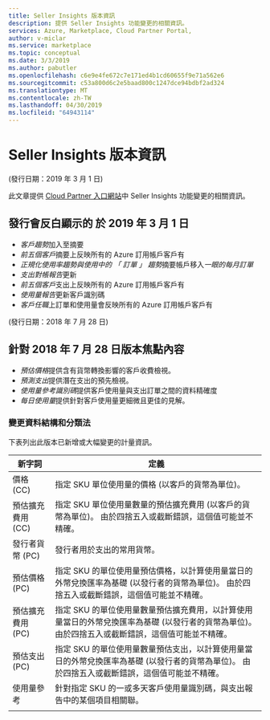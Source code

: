 ```yaml
---
title: Seller Insights 版本資訊
description: 提供 Seller Insights 功能變更的相關資訊。
services: Azure, Marketplace, Cloud Partner Portal,
author: v-miclar
ms.service: marketplace
ms.topic: conceptual
ms.date: 3/3/2019
ms.author: pabutler
ms.openlocfilehash: c6e9e4fe672c7e171ed4b1cd60655f9e71a562e6
ms.sourcegitcommit: c53a800d6c2e5baad800c1247dce94bdbf2ad324
ms.translationtype: MT
ms.contentlocale: zh-TW
ms.lasthandoff: 04/30/2019
ms.locfileid: "64943114"
---
```

# <a name="seller-insights-release-notes"></a>Seller Insights 版本資訊 

(發行日期：2019 年 3 月 1 日)

此文章提供 [Cloud Partner 入口網站](https://cloudpartner.azure.com/#insights)中 Seller Insights 功能變更的相關資訊。

## <a name="release-highlights-for-march-1-2019"></a>發行會反白顯示的 於 2019 年 3 月 1 日

* *客戶趨勢*加入至摘要
* *前五個客戶*摘要上反映所有的 Azure 訂用帳戶客戶有
* *正規化使用率趨勢與使用中的 「 訂單 」 趨勢*摘要帳戶移入*一眼的每月訂單*
* *支出對帳報告*更新
* *前五個客戶*支出上反映所有的 Azure 訂用帳戶客戶有
* *使用量報告*更新客戶識別碼
* *客戶任職*上訂單和使用量會反映所有的 Azure 訂用帳戶客戶有


(發行日期：2018 年 7 月 28 日)

## <a name="release-highlights-for-july-28-2018"></a>針對 2018 年 7 月 28 日版本焦點內容


-   *預估價格*提供含有貨幣轉換影響的客戶收費檢視。
-   *預測支出*提供潛在支出的預先檢視。
-  *使用量參考識別碼*提供客戶使用量與支出訂單之間的資料精確度
-   *每日使用量*提供針對客戶使用量更細微且更佳的見解。


### <a name="changes-to-data-structure-and-taxonomy"></a>變更資料結構和分類法

下表列出此版本已新增或大幅變更的計量資訊。 

| **新字詞**                   |    **定義**                                                             |
|--------------------------------|  ---------------------------------------------------------------------------- |
| 價格 (CC)                     | 指定 SKU 單位使用量的價格 (以客戶的貨幣為單位)。       |
| 預估擴充費用 (CC) | 指定 SKU 單位使用量數量的預估擴充費用 (以客戶的貨幣為單位)。 由於四捨五入或截斷錯誤，這個值可能並不精確。   |
| 發行者貨幣 (PC)        | 發行者用於支出的常用貨幣。                               |
| 預估價格 (PC)           | 指定 SKU 的單位使用量預估價格，以計算使用量當日的外幣兌換匯率為基礎 (以發行者的貨幣為單位)。 由於四捨五入或截斷錯誤，這個值可能並不精確。   |
| 預估擴充費用 (PC) | 指定 SKU 的單位使用量數量預估擴充費用，以計算使用量當日的外幣兌換匯率為基礎 (以發行者的貨幣為單位)。 由於四捨五入或截斷錯誤，這個值可能並不精確。 |
| 預估支出 (PC)          | 指定 SKU 的單位使用量數量預估支出，以計算使用量當日的外幣兌換匯率為基礎 (以發行者的貨幣為單位)。 由於四捨五入或截斷錯誤，這個值可能並不精確。   |
| 使用量參考                | 針對指定 SKU 的一或多天客戶使用量識別碼，與支出報告中的某個項目相關聯。 |
|  |  |
